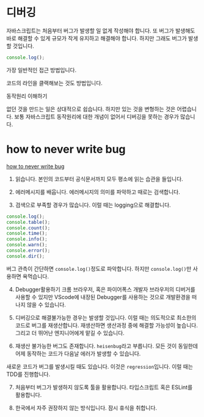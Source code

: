 # 디버깅

자바스크립트는 처음부터 버그가 발생할 일 없게 작성해야 합니다. 또 버그가 발생해도 바로 해결할 수 있게 규모가 작게 유지하고 해결해야 합니다. 하지만 그래도 버그가 발생할 것입니다.

```js
console.log();
```

가장 일반적인 접근 방법입니다.

코드의 라인을 클랙해보는 것도 방법입니다.

<!-- TODO 크롬에서 버그가 발생했을 때 발생한 줄 표시 -->

동작원리 이해하기

없던 것을 만드는 일은 상대적으로 쉽습니다. 하지만 있는 것을 변형하는 것은 어렵습니다. 보통 자바스크립트 동작원리에 대한 개념이 없어서 디버깅을 못하는 경우가 많습니다.

# how to never write bug

[how to never write bug](https://www.youtube.com/watch?v=X3jw1JVNdPE)

1. 읽습니다. 본인의 코드부터 공식문서까지 모두 평소에 읽는 습관을 들입니다.

2. 에러메시지를 배웁니다. 에러메시지의 의미를 파악하고 때로는 검색합니다.

3. 검색으로 부족할 경우가 많습니다. 이럴 때는 logging으로 해결합니다.

```js
console.log();
console.table();
console.count();
console.time();
console.info();
console.warn();
console.error();
console.dir();
```

버그 관측이 간단하면 `console.log()`정도로 파악합니다. 하지만 `console.log()`만 사용하면 욕먹습니다.

4. Debugger활용하기 크롬 브라우저, 혹은 파이어폭스 개발자 브라우저의 디버거를 사용할 수 있지만 VScode에 내장된 Debugger를 사용하는 것으로 개발환경을 떠나지 않을 수 있습니다.

5. 디버깅으로 해결불가능한 경우는 발생할 것입니다. 이럴 때는 의도적으로 최소한의 코드로 버그를 재생산합니다. 재생산하면 생산과정 중에 해결할 가능성이 높습니다. 그리고 더 뛰어난 엔지니어에게 맡길 수 있습니다.

6. 재생산 불가능한 버그도 존재합니다. `heisenbug`라고 부릅니다. 모든 것이 동일한데 어제 동작하는 코드가 다음날 에러가 발생할 수 있습니다.

새로운 코드가 버그를 발생시킬 때도 있습니다. 이것은 `regression`입니다. 이럴 때는 TDD를 진행합니다.

7. 처음부터 버그가 발생하지 않도록 툴을 활용합니다. 타입스크립트 혹은 ESLint를 활용합니다.

8. 한국에서 자주 권장하지 않는 방식입니다. 잠시 휴식을 취합니다.
